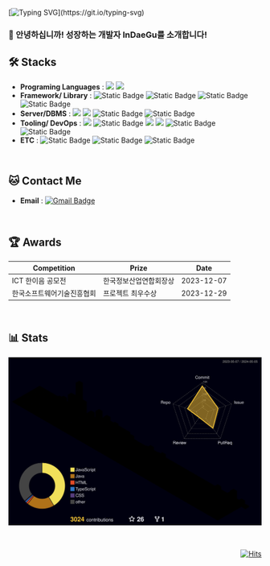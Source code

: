 [![Typing SVG](https://readme-typing-svg.demolab.com?font=Oswald&weight=600&size=60&duration=2500&pause=3000&color=499CEB&center=true&vCenter=true&width=1000&height=120&lines=Welcome+to+Indaegu's+Github!!)](https://git.io/typing-svg)

<!--  <img src="https://capsule-render.vercel.app/api?type=waving&color=auto&height=200&section=header&text=Welcome%20to%20Indaegu's%20Github!&fontSize=50" />
 -->


### 🙇 안녕하십니까! 성장하는 개발자 InDaeGu를 소개합니다!  

## 🛠️ Stacks
- **Programing Languages** : <img src="https://img.shields.io/badge/Java-007396?style=flat-square&logo=Java&logoColor=white"/> <img src="https://img.shields.io/badge/JavaScript-F7DF1E?style=flat-square&logo=JavaScript&logoColor=white"/>
- **Framework/ Library** : <img alt="Static Badge" src="https://img.shields.io/badge/SpringBoot-6DB33F?style=flat-square&logo=SpringBoot&logoColor=white"> <img alt="Static Badge" src="https://img.shields.io/badge/Node.js-339933?style=flat-square&logo=Node.js&logoColor=white"> <img alt="Static Badge" src="https://img.shields.io/badge/Express-000000?style=flat-square&logo=Express&logoColor=white"> <img alt="Static Badge" src="https://img.shields.io/badge/React-61DAFB?style=flat-square&logo=React&logoColor=white"> 
- **Server/DBMS** : <img src="https://img.shields.io/badge/ORACLE-F80000?style=flat-square&logo=oracle&logoColor=white"/> <img src="https://img.shields.io/badge/MySQL-4479A1?style=flat-square&logo=MySQL&logoColor=white"/> <img alt="Static Badge" src="https://img.shields.io/badge/amazonEC2-FF9900?style=flat-square&logo=amazonEC2&logoColor=white"> <img alt="Static Badge" src="https://img.shields.io/badge/amazonRDS-527FFF?style=flat-square&logo=amazonRDS&logoColor=white">
- **Tooling/ DevOps** :  <img src="https://img.shields.io/badge/IntelliJ IDEA-000000?style=flat-square&logo=IntelliJ IDEA&logoColor=white"/> <img alt="Static Badge" src="https://img.shields.io/badge/Eclipse-%232C2255?logo=eclipseide">
 <img src="https://img.shields.io/badge/Visual Studio Code-007ACC?style=flat-square&logo=Visual Studio Code&logoColor=white"/>  <img src="https://img.shields.io/badge/GitHub-181717?style=flat-square&logo=GitHub&logoColor=white"/> <img alt="Static Badge" src="https://img.shields.io/badge/GitLab-FC6D26?style=flat-square&logo=GitLab&logoColor=white"> <img alt="Static Badge" src="https://img.shields.io/badge/Figma-F24E1E?style=flat-square&logo=Figma&logoColor=white">
- **ETC** : <img alt="Static Badge" src="https://img.shields.io/badge/Teams-%236264A7?logo=microsoftteams">
 <img alt="Static Badge" src="https://img.shields.io/badge/Notion-000000?style=flat-square&logo=Notion&logoColor=white"> <img alt="Static Badge" src="https://img.shields.io/badge/Slack-4A154B?style=flat-square&logo=Slack&logoColor=white">

<br>

## 🐱 Contact Me

- **Email** :  [![Gmail Badge](https://img.shields.io/badge/Gmail-D14836?style=flat&logo=Gmail&logoColor=white)](mailto:hys1693359@gmail.com)
<br>

## 🏆 Awards
|Competition|Prize|Date|
|------|---|---|
|ICT 한이음 공모전|한국정보산업연합회장상|2023-12-07|
|한국소프트웨어기술진흥협회|프로젝트 최우수상|2023-12-29|
<br>

## 📊 Stats
![](./profile-3d-contrib/profile-night-rainbow.svg)

<br>

<div align="right"> 

[![Hits](https://hits.seeyoufarm.com/api/count/incr/badge.svg?url=https%3A%2F%2Fgithub.com%2Findaegu%2Fhit-counter&count_bg=%2379C83D&title_bg=%23555555&icon=postwoman.svg&icon_color=%23E7E7E7&title=Visits%28today%2Ftotal%29&edge_flat=false)](https://hits.seeyoufarm.com)

</div>

